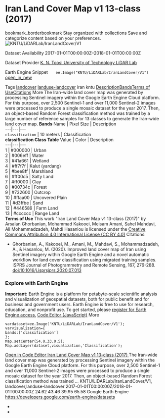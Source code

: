  
#  Iran Land Cover Map v1 13-class (2017) 
bookmark_borderbookmark Stay organized with collections  Save and categorize content based on your preferences.
![KNTU/LiDARLab/IranLandCover/V1](https://developers.google.com/earth-engine/datasets/images/KNTU/KNTU_LiDARLab_IranLandCover_V1_sample.png) 

Dataset Availability
    2017-01-01T00:00:00Z–2018-01-01T00:00:00Z 

Dataset Provider
     [ K. N. Toosi University of Technology LiDAR Lab ](https://en.kntu.ac.ir/laser-scanners-laboratory/) 

Earth Engine Snippet
     `    ee.Image("KNTU/LiDARLab/IranLandCover/V1")   ` [ open_in_new ](https://code.earthengine.google.com/?scriptPath=Examples:Datasets/KNTU/KNTU_LiDARLab_IranLandCover_V1) 

Tags
     [landcover](https://developers.google.com/earth-engine/datasets/tags/landcover) [landuse-landcover](https://developers.google.com/earth-engine/datasets/tags/landuse-landcover)
iran
kntu
[Description](https://developers.google.com/earth-engine/datasets/catalog/KNTU_LiDARLab_IranLandCover_V1#description)[Bands](https://developers.google.com/earth-engine/datasets/catalog/KNTU_LiDARLab_IranLandCover_V1#bands)[Terms of Use](https://developers.google.com/earth-engine/datasets/catalog/KNTU_LiDARLab_IranLandCover_V1#terms-of-use)[Citations](https://developers.google.com/earth-engine/datasets/catalog/KNTU_LiDARLab_IranLandCover_V1#citations) More
The Iran-wide land cover map was generated by processing Sentinel imagery within the Google Earth Engine Cloud platform. For this purpose, over 2,500 Sentinel-1 and over 11,000 Sentinel-2 images were processed to produce a single mosaic dataset for the year 2017. Then, an object-based Random Forest classification method was trained by a large number of reference samples for 13 classes to generate the Iran-wide land cover map.
**Bands**
Name | Pixel Size | Description  
---|---|---  
`classification` |  10 meters  | Classification  
**classification Class Table**
Value | Color | Description  
---|---|---  
1 | #000000 | Urban  
2 | #006eff | Water  
3 | #41a661 | Wetland  
4 | #ff7f7f | Kalut (yardang)  
5 | #bee8ff | Marshland  
6 | #ff00c5 | Salty Land  
7 | #ff0000 | Clay  
8 | #00734c | Forest  
9 | #732600 | Outcrop  
10 | #ffaa00 | Uncovered Plain  
11 | #d3ffbe | Sand  
12 | #446589 | Farm Land  
13 | #cccccc | Range Land  
**Terms of Use**
This work "Iran Land Cover Map v1 13-class (2017)" by Arsalan Ghorbanian, Mohammad Kakooei, Meisam Amani, Sahel Mahdavi, Ali Mohammadzadeh, Mahdi Hasanlou is licensed under the [Creative Commons Attribution 4.0 International License (CC BY 4.0)](https://creativecommons.org/licenses/by/4.0/)
Citations:
  * Ghorbanian, A., Kakooei, M., Amani, M., Mahdavi, S., Mohammadzadeh, A., & Hasanlou, M. (2020). Improved land cover map of Iran using Sentinel imagery within Google Earth Engine and a novel automatic workflow for land cover classification using migrated training samples. ISPRS Journal of Photogrammetry and Remote Sensing, 167, 276-288. [doi:10.1016/j.isprsjprs.2020.07.013](https://doi.org/10.1016/j.isprsjprs.2020.07.013)


### Explore with Earth Engine
**Important:** Earth Engine is a platform for petabyte-scale scientific analysis and visualization of geospatial datasets, both for public benefit and for business and government users. Earth Engine is free to use for research, education, and nonprofit use. To get started, please [register for Earth Engine access.](https://console.cloud.google.com/earth-engine)
[Code Editor (JavaScript)](https://developers.google.com/earth-engine/datasets/catalog/KNTU_LiDARLab_IranLandCover_V1#code-editor-javascript-sample) More
```
vardataset=ee.Image('KNTU/LiDARLab/IranLandCover/V1');
varvisualization={
bands:['classification']
};
Map.setCenter(54.0,33.0,5);
Map.addLayer(dataset,visualization,'Classification');
```
[ Open in Code Editor ](https://code.earthengine.google.com/?scriptPath=Examples:Datasets/KNTU/KNTU_LiDARLab_IranLandCover_V1)
[ Iran Land Cover Map v1 13-class (2017) ](https://developers.google.com/earth-engine/datasets/catalog/KNTU_LiDARLab_IranLandCover_V1)
The Iran-wide land cover map was generated by processing Sentinel imagery within the Google Earth Engine Cloud platform. For this purpose, over 2,500 Sentinel-1 and over 11,000 Sentinel-2 images were processed to produce a single mosaic dataset for the year 2017. Then, an object-based Random Forest classification method was trained …
KNTU/LiDARLab/IranLandCover/V1, landcover,landuse-landcover 
2017-01-01T00:00:00Z/2018-01-01T00:00:00Z
24.62 43.46 39.95 65.58 
Google Earth Engine
https://developers.google.com/earth-engine/datasets
  * [ ](https://doi.org/https://en.kntu.ac.ir/laser-scanners-laboratory/)
  * [ ](https://doi.org/https://developers.google.com/earth-engine/datasets/catalog/KNTU_LiDARLab_IranLandCover_V1)


